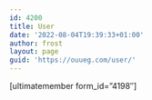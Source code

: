```yaml
---
id: 4200
title: User
date: '2022-08-04T19:39:33+01:00'
author: frost
layout: page
guid: 'https://ouueg.com/user/'
---
```


\[ultimatemember form\_id=”4198″\]